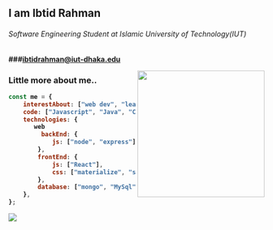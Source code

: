 <h2>I am <b>Ibtid Rahman<b></h2>
<h6>Software Engineering Student at Islamic University of Technology(IUT)</h6>

###ibtidrahman@iut-dhaka.edu

<img align='right' src="https://media1.tenor.com/images/9fb771fb621c29b0a2eae945b5ceeeb3/tenor.gif?itemid=19019116" width="250"> 
    
### Little more about me..
```javascript
const me = {
    interestAbout: ["web dev", "learning new", "teaching", "social activity"],
    code: ["Javascript", "Java", "C++","C","Typescript"],
    technologies: {
       web
         backEnd: {
            js: ["node", "express"],
        },
        frontEnd: {
            js: ["React"],
            css: ["materialize", "semantic", "bootstrap"]
        },
        database: ["mongo", "MySql", "firebase"],
    },
};
```

<img src="https://github-readme-stats.vercel.app/api?username=Ibtid&count_private=true"/>
